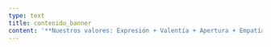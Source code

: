 ```yaml
---
type: text
title: contenido_banner
content: '**Nuestros valores: Expresión + Valentía + Apertura + Empatía + Alegría**'
---
```


